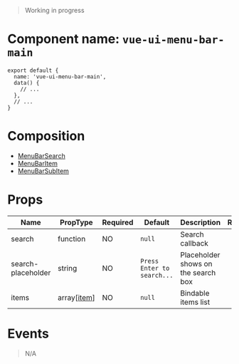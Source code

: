 > Working in progress

# Component name: `vue-ui-menu-bar-main`
```
export default {
  name: 'vue-ui-menu-bar-main',
  data() {
    // ...
  },
  // ...
}
```
# Composition
* [MenuBarSearch](https://github.com/mitmeo-ui/vue-ui-documentation/blob/master/specifications/MenuBarSearch.md)
* [MenuBarItem](https://github.com/mitmeo-ui/vue-ui-documentation/blob/master/specifications/MenuBarItem.md)
* [MenuBarSubItem](https://github.com/mitmeo-ui/vue-ui-documentation/blob/master/specifications/MenuBarSubItem.md)
# Props
| Name | PropType | Required | Default | Description | Requirement |
|------|-----------|----------|---------|-------------|-------------|
| search | function | NO | `null` | Search callback |  |
| search-placeholder | string | NO | `Press Enter to search...` | Placeholder shows on the search box | |
| items | array[[item](https://github.com/mitmeo-ui/vue-ui-documentation/blob/master/specifications/MenuBarItem.md#item-object)] | NO | `null` | Bindable items list | |
# Events
> N/A